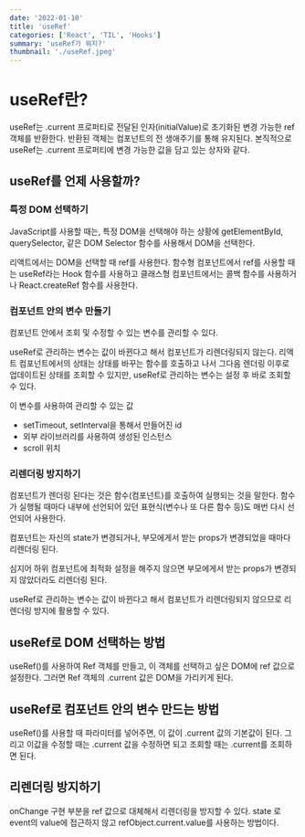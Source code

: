 ```yaml
---
date: '2022-01-10'
title: 'useRef'
categories: ['React', 'TIL', 'Hooks']
summary: 'useRef가 뭐지?'
thumbnail: './useRef.jpeg'
---
```


# useRef란?

useRef는 .current 프로퍼티로 전달된 인자(initialValue)로 초기화된 변경 가능한 ref 객체를 반환한다.
반환된 객체는 컴포넌트의 전 생애주기를 통해 유지된다.
본직적으로 useRef는 .current 프로퍼티에 변경 가능한 값을 담고 있는 상자와 같다.

## useRef를 언제 사용할까?

### 특정 DOM 선택하기

JavaScript를 사용할 때는, 특정 DOM을 선택해야 하는 상황에 getElementById, querySelector, 같은 DOM Selector 함수를 사용해서 DOM을 선택한다.

리액트에서는 DOM을 선택할 때 ref를 사용한다.
함수형 컴포넌트에서 ref를 사용할 때는 useRef라는 Hook 함수를 사용하고 클래스형 컴포넌트에서는 콜백 함수를 사용하거나 React.createRef 함수를 사용한다.

### 컴포넌트 안의 변수 만들기

컴포넌트 안에서 조회 및 수정할 수 있는 변수를 관리할 수 있다.

useRef로 관리하는 변수는 값이 바뀐다고 해서 컴포넌트가 리렌더링되지 않는다. 리액트 컴포넌트에서의 상태는 상태를 바꾸는 함수를 호출하고 나서 그다음 렌더링 이후로 업데이트된 상태를 조회할 수 있지만, useRef로 관리하는 변수는 설정 후 바로 조회할 수 있다.

이 변수를 사용하여 관리할 수 있는 값

- setTimeout, setInterval을 통해서 만들어진 id
- 외부 라이브러리를 사용하여 생성된 인스턴스
- scroll 위치

### 리렌더링 방지하기

컴포넌트가 렌더링 된다는 것은 함수(컴포넌트)를 호출하여 실행되는 것을 말한다. 함수가 실행될 때마다 내부에 선언되어 있던 표현식(변수나 또 다른 함수 등)도 매번 다시 선언되어 사용한다.

컴포넌트는 자신의 state가 변경되거나, 부모에게서 받는 props가 변경되었을 때마다 리렌더링 된다.

심지어 하위 컴포넌트에 최적화 설정을 해주지 않으면 부모에게서 받는 props가 변경되지 않았더라도 리렌더링 된다.

useRef로 관리하는 변수는 값이 바뀐다고 해서 컴포넌트가 리렌더링되지 않으므로 리렌더링 방지에 활용할 수 있다.

## useRef로 DOM 선택하는 방법

useRef()를 사용하여 Ref 객체를 만들고, 이 객체를 선택하고 싶은 DOM에 ref 값으로 설정한다. 그러면 Ref 객체의 .current 값은 DOM을 가리키게 된다.

## useRef로 컴포넌트 안의 변수 만드는 방법

useRef()를 사용할 때 파라미터를 넣어주면, 이 값이 .current 값의 기본값이 된다. 그리고 이값을 수정할 때는 .current 값을 수정하면 되고 조회할 때는 .current를 조회하면 된다.

## 리렌더링 방지하기

onChange 구현 부분을 ref 값으로 대체해서 리렌더링을 방지할 수 있다. state 로 event의 value에 접근하지 않고 refObject.current.value를 사용하는 방법이다.
